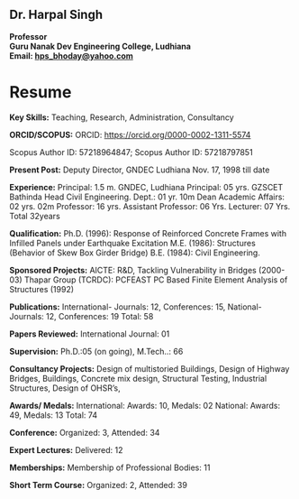 ## Dr. Harpal Singh
**Professor**  
**Guru Nanak Dev Engineering College, Ludhiana**  
**Email: hps_bhoday@yahoo.com**

# Resume

**Key Skills:**
Teaching, Research, Administration, Consultancy

**ORCID/SCOPUS:**
ORCID: https://orcid.org/0000-0002-1311-5574

Scopus Author ID: 57218964847;
Scopus Author ID: 57218797851

**Present Post:**
Deputy Director, GNDEC Ludhiana Nov. 17, 1998 till date

**Experience:**
Principal: 1.5 m. GNDEC, Ludhiana
Principal: 05 yrs. GZSCET Bathinda
Head Civil Engineering. Dept.: 01 yr. 10m
Dean Academic Affairs: 02 yrs. 02m
Professor: 16 yrs.
Assistant Professor: 06 Yrs.
Lecturer: 07 Yrs.                                          
Total 32years

**Qualification:**
Ph.D. (1996): Response of Reinforced Concrete Frames with Infilled Panels under Earthquake Excitation
M.E. (1986): Structures (Behavior of Skew Box Girder Bridge)
B.E. (1984): Civil Engineering.

**Sponsored Projects:**
AICTE: R&D, Tackling Vulnerability in Bridges (2000-03)
Thapar Group (TCRDC): PCFEAST PC Based Finite Element Analysis of Structures (1992)

**Publications:** International- Journals: 12, Conferences: 15, National- Journals: 12, Conferences: 19
        Total: 58

**Papers Reviewed:**
International Journal: 01

**Supervision:** Ph.D.:05 (on going), M.Tech..: 66

**Consultancy Projects:**
Design of multistoried Buildings, Design of Highway Bridges, Buildings, Concrete mix design, Structural Testing, Industrial Structures, Design of OHSR’s,

**Awards/ Medals:**
International:  Awards: 10, Medals: 02
National: Awards: 49, Medals: 13
Total: 74

**Conference:**
Organized: 3, Attended: 34

**Expert Lectures:**
Delivered: 12

**Memberships:**
Membership of Professional Bodies: 11

**Short Term Course:**
Organized:  2, Attended:  39
